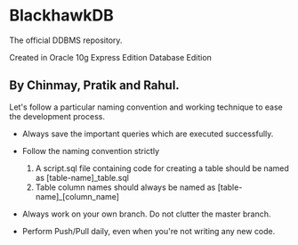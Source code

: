 # BlackhawkDB
The official DDBMS repository.

Created in Oracle 10g Express Edition Database Edition

By Chinmay, Pratik and Rahul.
------------------------------

Let's follow a particular naming convention and working technique to ease the development process.

- Always save the important queries which are executed successfully.

- Follow the naming convention strictly 
  1.	A script.sql file containing code for creating a table should be named as [table-name]_table.sql
  2.	Table column names should always be named as [table-name]_[column_name]

- Always work on your own branch. Do not clutter the master branch.

- Perform Push/Pull daily, even when you're not writing any new code.
